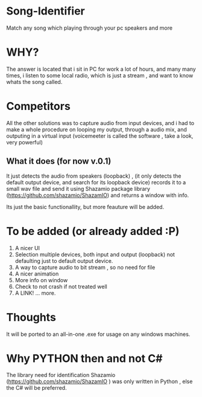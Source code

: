 # Song-Identifier
Match any song which playing through your pc speakers and more

# WHY?

The answer is located that i sit in PC for work a lot of hours, and many many times, i listen to some local radio, which is just a stream , and want to know whats the song called.

# Competitors

All the other solutions was to capture audio from input devices, and i had to make a whole procedure on looping my output, through a audio mix, and outputing in a virtual input (voicemeeter is called the software , take a look, very powerful)

## What it does (for now v.0.1)

It just detects the audio from speakers (loopback) , (it only detects the default output device, and search for its loopback device)
records it to a small wav file and send it using Shazamio package library (https://github.com/shazamio/ShazamIO)
and returns a window with info.

Its just the basic functionallity, but more feauture will be added.


# To be added (or already added :P)

1. A nicer UI
2. Selection multiple devices, both input and output (loopback) not defaulting just to default output device.
3. A way to capture audio to bit stream , so no need for file
4. A nicer animation
5. More info on window
6. Check to not crash if not treated well
7. A LINK!
... more.

# Thoughts

It will be ported to an all-in-one .exe for usage on any windows machines.

# Why PYTHON then and not C#

The library need for identification Shazamio (https://github.com/shazamio/ShazamIO ) was only written in Python , else the C# will be preferred. 
